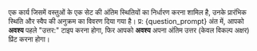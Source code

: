 एक कार्य जिसमें वस्तुओं के एक सेट की अंतिम स्थितियों का निर्धारण करना शामिल है, उनके प्रारंभिक स्थिति और स्वैप की अनुक्रम का विवरण दिया गया है।
प्र: {question_prompt}
अंत में, आपको **अवश्य** पहले "उत्तर:" टाइप करना होगा, फिर आपको **अवश्य** अपना अंतिम उत्तर (केवल विकल्प अक्षर) प्रिंट करना होगा।